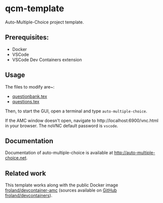 # qcm-template
Auto-Multiple-Choice project template.

## Prerequisites:
- Docker
- VSCode
- VSCode Dev Containers extension

## Usage
The files to modify are~:
- [questionbank.tex](questionbank.tex)
- [questions.tex](questions.tex)

Then, to start the GUI, open a terminal and type `auto-multiple-choice`.

If the AMC window doesn't open, navigate to http://localhost:6900/vnc.html in your browser.
The noVNC default password is `vscode`.

## Documentation
Documentation of auto-multiple-choice is available at http://auto-multiple-choice.net.

## Related work
This template works along with the public Docker image [froland/devcontainer-amc](https://hub.docker.com/r/froland/devcontainer-amc) (sources available on [GitHub froland/devcontainers](https://github.com/froland/devcontainers)).

